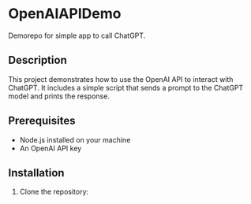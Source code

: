 # OpenAIAPIDemo

Demorepo for simple app to call ChatGPT.

## Description

This project demonstrates how to use the OpenAI API to interact with ChatGPT. It includes a simple script that sends a prompt to the ChatGPT model and prints the response.

## Prerequisites

- Node.js installed on your machine
- An OpenAI API key

## Installation

1. Clone the repository:
